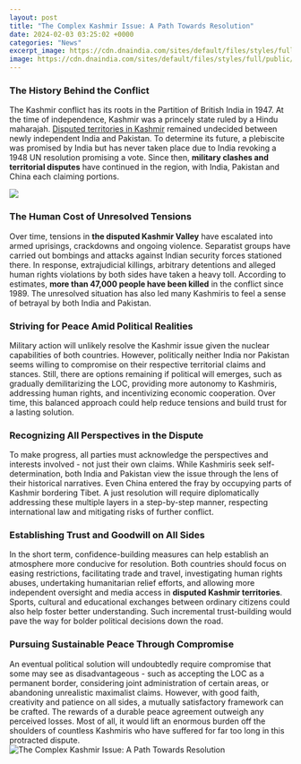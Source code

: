 ```yaml
---
layout: post
title: "The Complex Kashmir Issue: A Path Towards Resolution"
date: 2024-02-03 03:25:02 +0000
categories: "News"
excerpt_image: https://cdn.dnaindia.com/sites/default/files/styles/full/public/2016/08/18/492831-burhan-kashmir-pti.jpg
image: https://cdn.dnaindia.com/sites/default/files/styles/full/public/2016/08/18/492831-burhan-kashmir-pti.jpg
---
```


### The History Behind the Conflict 
The Kashmir conflict has its roots in the Partition of British India in 1947. At the time of independence, Kashmir was a princely state ruled by a Hindu maharajah. [Disputed territories in Kashmir](https://yt.io.vn/collection/aguillon) remained undecided between newly independent India and Pakistan. To determine its future, a plebiscite was promised by India but has never taken place due to India revoking a 1948 UN resolution promising a vote. Since then, **military clashes and territorial disputes** have continued in the region, with India, Pakistan and China each claiming portions. 

![](https://www.clearias.com/up/Kashmir-Issue-Jammu-Kashmir-Map.jpg)
### The Human Cost of Unresolved Tensions
Over time, tensions in **the disputed Kashmir Valley** have escalated into armed uprisings, crackdowns and ongoing violence. Separatist groups have carried out bombings and attacks against Indian security forces stationed there. In response, extrajudicial killings, arbitrary detentions and alleged human rights violations by both sides have taken a heavy toll. According to estimates, **more than 47,000 people have been killed** in the conflict since 1989. The unresolved situation has also led many Kashmiris to feel a sense of betrayal by both India and Pakistan.
### Striving for Peace Amid Political Realities
Military action will unlikely resolve the Kashmir issue given the nuclear capabilities of both countries. However, politically neither India nor Pakistan seems willing to compromise on their respective territorial claims and stances. Still, there are options remaining if political will emerges, such as gradually demilitarizing the LOC, providing more autonomy to Kashmiris, addressing human rights, and incentivizing economic cooperation. Over time, this balanced approach could help reduce tensions and build trust for a lasting solution.
### Recognizing All Perspectives in the Dispute
To make progress, all parties must acknowledge the perspectives and interests involved - not just their own claims. While Kashmiris seek self-determination, both India and Pakistan view the issue through the lens of their historical narratives. Even China entered the fray by occupying parts of Kashmir bordering Tibet. A just resolution will require diplomatically addressing these multiple layers in a step-by-step manner, respecting international law and mitigating risks of further conflict.
### Establishing Trust and Goodwill on All Sides  
In the short term, confidence-building measures can help establish an atmosphere more conducive for resolution. Both countries should focus on easing restrictions, facilitating trade and travel, investigating human rights abuses, undertaking humanitarian relief efforts, and allowing more independent oversight and media access in **disputed Kashmir territories**. Sports, cultural and educational exchanges between ordinary citizens could also help foster better understanding. Such incremental trust-building would pave the way for bolder political decisions down the road.
### Pursuing Sustainable Peace Through Compromise
An eventual political solution will undoubtedly require compromise that some may see as disadvantageous - such as accepting the LOC as a permanent border, considering joint administration of certain areas, or abandoning unrealistic maximalist claims. However, with good faith, creativity and patience on all sides, a mutually satisfactory framework can be crafted. The rewards of a durable peace agreement outweigh any perceived losses. Most of all, it would lift an enormous burden off the shoulders of countless Kashmiris who have suffered for far too long in this protracted dispute.
![The Complex Kashmir Issue: A Path Towards Resolution](https://cdn.dnaindia.com/sites/default/files/styles/full/public/2016/08/18/492831-burhan-kashmir-pti.jpg)